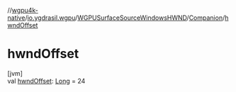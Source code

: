 //[wgpu4k-native](../../../../index.md)/[io.ygdrasil.wgpu](../../index.md)/[WGPUSurfaceSourceWindowsHWND](../index.md)/[Companion](index.md)/[hwndOffset](hwnd-offset.md)

# hwndOffset

[jvm]\
val [hwndOffset](hwnd-offset.md): [Long](https://kotlinlang.org/api/core/kotlin-stdlib/kotlin/-long/index.html) = 24
